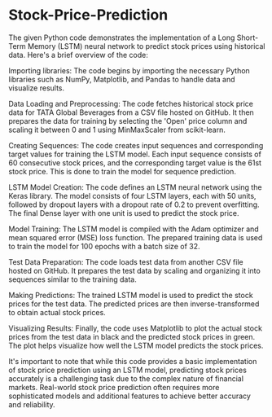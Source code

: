 # Stock-Price-Prediction
The given Python code demonstrates the implementation of a Long Short-Term Memory (LSTM) neural network to predict stock prices using historical data. Here's a brief overview of the code:

Importing libraries: The code begins by importing the necessary Python libraries such as NumPy, Matplotlib, and Pandas to handle data and visualize results.

Data Loading and Preprocessing: The code fetches historical stock price data for TATA Global Beverages from a CSV file hosted on GitHub. It then prepares the data for training by selecting the 'Open' price column and scaling it between 0 and 1 using MinMaxScaler from scikit-learn.

Creating Sequences: The code creates input sequences and corresponding target values for training the LSTM model. Each input sequence consists of 60 consecutive stock prices, and the corresponding target value is the 61st stock price. This is done to train the model for sequence prediction.

LSTM Model Creation: The code defines an LSTM neural network using the Keras library. The model consists of four LSTM layers, each with 50 units, followed by dropout layers with a dropout rate of 0.2 to prevent overfitting. The final Dense layer with one unit is used to predict the stock price.

Model Training: The LSTM model is compiled with the Adam optimizer and mean squared error (MSE) loss function. The prepared training data is used to train the model for 100 epochs with a batch size of 32.

Test Data Preparation: The code loads test data from another CSV file hosted on GitHub. It prepares the test data by scaling and organizing it into sequences similar to the training data.

Making Predictions: The trained LSTM model is used to predict the stock prices for the test data. The predicted prices are then inverse-transformed to obtain actual stock prices.

Visualizing Results: Finally, the code uses Matplotlib to plot the actual stock prices from the test data in black and the predicted stock prices in green. The plot helps visualize how well the LSTM model predicts the stock prices.

It's important to note that while this code provides a basic implementation of stock price prediction using an LSTM model, predicting stock prices accurately is a challenging task due to the complex nature of financial markets. Real-world stock price prediction often requires more sophisticated models and additional features to achieve better accuracy and reliability.

